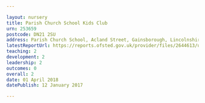 ```yaml
---

layout: nursery
title: Parish Church School Kids Club
urn: 253659
postcode: DN21 2SU
address: Parish Church School, Acland Street, Gainsborough, Lincolnshire, DN21 2SU
latestReportUrl: https://reports.ofsted.gov.uk/provider/files/2644613/urn/253659.pdf
teaching: 2
development: 2
leadership: 2
outcomes: 0
overall: 2
date: 01 April 2018 
datePublish: 12 January 2017

---
```

